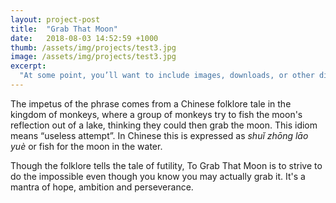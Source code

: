 ```yaml
---
layout: project-post
title:  "Grab That Moon"
date:   2018-08-03 14:52:59 +1000
thumb: /assets/img/projects/test3.jpg
image: /assets/img/projects/test3.jpg
excerpt:
  "At some point, you’ll want to include images, downloads, or other digital assets along with your text content. One common solution is to create a folder in the root of the project directory called something like assets"
---
```

The impetus of the phrase comes from a Chinese folklore tale in the kingdom of monkeys, where a group of monkeys try to fish the moon's reflection out of a lake, thinking they could then grab the moon. This idiom means “useless attempt”. In Chinese this is expressed as _shuǐ zhōng lāo yuè_ or fish for the moon in the water.

Though the folklore tells the tale of futility, To Grab That Moon is to strive to do the impossible even though you know you may actually grab it. It's a mantra of hope, ambition and perseverance.